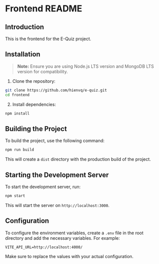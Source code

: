 # Frontend README

## Introduction

This is the frontend for the E-Quiz project.

## Installation

> **Note:** Ensure you are using Node.js LTS version and MongoDB LTS version for compatibility.

1. Clone the repository:

```bash
git clone https://github.com/hienvq/e-quiz.git
cd frontend
```

2. Install dependencies:

```bash
npm install
```

## Building the Project

To build the project, use the following command:

```bash
npm run build
```

This will create a `dist` directory with the production build of the project.

## Starting the Development Server

To start the development server, run:

```bash
npm start
```

This will start the server on `http://localhost:3000`.

## Configuration

To configure the environment variables, create a `.env` file in the root directory and add the necessary variables. For example:

```env
VITE_API_URL=http://localhost:4000/
```

Make sure to replace the values with your actual configuration.
